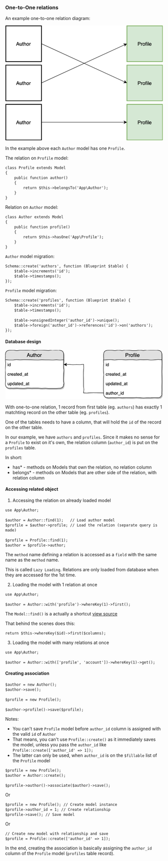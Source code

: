 ### One-to-One relations

An example one-to-one relation diagram:

![Graph](./one-to-one.png)

In the example above each `Author` model has one `Profile`.

The relation on `Profile` model:

```
class Profile extends Model
{
    public function author()
    {
        return $this->belongsTo('App\Author');
    }
}
```

Relation on `Author` model:

```
class Author extends Model
{
    public function profile()
    {
        return $this->hasOne('App\Profile');
    }
}
```

`Author` model migration:

```
Schema::create('authors', function (Blueprint $table) {
    $table->increments('id');
    $table->timestamps();
});
```

`Profile` model migration:

```
Schema::create('profiles', function (Blueprint $table) {
    $table->increments('id');
    $table->timestamps();

    $table->unsignedInteger('author_id')->unique();
    $table->foreign('author_id')->references('id')->on('authors');
});
```        

#### Database design

![](./one-to-one-database.png)

With one-to-one relation, 1 record from first table (eg. `authors`) has exactly 1 matchting record on the other table (eg. `profiles`).

One of the tables needs to have a column, that will hold the `id` of the record on the other table.

In our example, we have `authors` and `profiles`. Since it makes no sense for a `Profile` to exist on it's own, the relation column (`author_id`) is put on the `profiles` table.

In short:

* has* - methods on Models that own the relation, no relation column
* belongs* - methods on Models that are other side of the relation, with relation column

#### Accessing related object

1) Accessing the relation on already loaded model

```
use App\Author;

$author = Author::find(1);   // Load author model
$profile = $author->profile; // Load the relation (separate query is made)

$profile = Profile::find(1);
$author = $profile->author;
```

The `method` name defining a relation is accessed as a `field` with the same name as the `method` name.

This is called `Lazy Loading`. Relations are only loaded from database when they are accessed for the 1st time.

2) Loading the model with 1 relation at once

```
use App\Author;

$author = Author::with('profile')->whereKey(1)->first();
```

The `Model::find()` is a actually a shortcut [view source](https://github.com/laravel/framework/blob/5.7/src/Illuminate/Database/Eloquent/Builder.php#L323)

That behind the scenes does this:

```
return $this->whereKey($id)->first($columns);
```

3) Loading the model with many relations at once

```
use App\Author;

$author = Author::with(['profile', 'account'])->whereKey(1)->get();
```

#### Creating association

```
$author = new Author();
$author->save();

$profile = new Profile();

$author->profile()->save($profile);
```

Notes:

- You can't save `Profile` model before `author_id` column is assigned with the valid `id` of `Author`
- That means, you can't use `Profile::create()` as it immediately saves the model, unless you pass the `author_id` like `Profile::create(['author_id' => 1]);`
- The latter can only be used, when `author_id` is on the `$fillable` list of the `Profile` model

```
$profile = new Profile();
$author = Author::create();

$profile->author()->associate($author)->save();
```

Or

```
$profile = new Profile(); // Create model instance
$profile->author_id = 1; // Create relationship
$profile->save(); // Save model
```

Or

```
// Create new model with relationship and save
$profile = Profile::create(['author_id' => 1]);
```

In the end, creating the association is basically assigning the `author_id` column of the `Profile` model (`profiles` table record).
